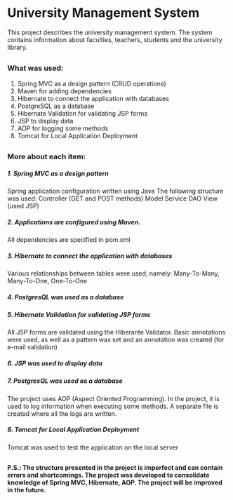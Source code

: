 # University Management System
This project describes the university management system. 
The system contains information about faculties, teachers, students and the university library.

##

### What was used:
1. Spring MVC as a design pattern (CRUD operations)
2. Maven for adding dependencies
3. Hibernate to connect the application with databases
4. PostgreSQL as a database
5. Hibernate Validation for validating JSP forms
6. JSP to display data
7. AOP for logging some methods
8. Tomcat for Local Application Deployment

##

### More about each item:

##### 1. Spring MVC as a design pattern
Spring application configuration written using Java
The following structure was used:
Controller (GET and POST methods)
Model
Service
DAO
View (used JSP)

##### 2. Applications are configured using Maven.
All dependencies are specified in pom.xml

##### 3. Hibernate to connect the application with databases
Various relationships between tables were used, namely: Many-To-Many, Many-To-One, One-To-One

##### 4. PostgresQL was used as a database

##### 5. Hibernate Validation for validating JSP forms
All JSP forms are validated using the Hiberante Validator.
Basic annotations were used, as well as a pattern was set and an annotation was created (for e-mail validation)

##### 6. JSP was used to display data

##### 7. PostgresQL was used as a database
The project uses AOP (Aspect Oriented Programming). 
In the project, it is used to log information when executing some methods. 
A separate file is created where all the logs are written.

##### 8. Tomcat for Local Application Deployment
Tomcat was used to test the application on the local server


##
##
##

**P.S.: The structure presented in the project is imperfect and can contain errors and shortcomings. 
The project was developed to consolidate knowledge of Spring MVC, Hibernate, AOP. 
The project will be improved in the future.**
